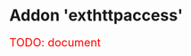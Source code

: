 <!--
SPDX-FileCopyrightText: © 2023 Siemens Healthcare GmbH

SPDX-License-Identifier: MIT
-->

# Addon 'exthttpaccess'
<p style="color: red; font-size: 20px;">TODO: document</p>